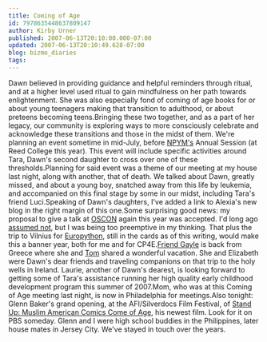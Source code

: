 ```yaml
---
title: Coming of Age
id: 7978635448637809147
author: Kirby Urner
published: 2007-06-13T20:10:00.000-07:00
updated: 2007-06-13T20:10:49.628-07:00
blog: bizmo_diaries
tags: 
---
```


Dawn believed in providing guidance and helpful reminders through ritual, and at a higher level used ritual to gain mindfulness on her path towards enlightenment.  She was also especially fond of coming of age books for or about young teenagers making that transition to adulthood, or about preteens becoming teens.Bringing these two together, and as a part of her legacy, our community is exploring ways to more consciously celebrate and acknowledge these transitions and those in the midst of them.  We're planning an event sometime in mid-July, before [NPYM's](http://www.npym.org/) Annual Session (at Reed College this year).  This event will include specific activities around Tara, Dawn's second daughter to cross over one of these thresholds.Planning for said event was a theme of our meeting at my house last night, along with another, that of death.  We talked about Dawn, greatly missed, and about a young boy, snatched away from this life by leukemia, and accompanied on this final stage by some in our midst, including Tara's friend Luci.Speaking of Dawn's daughters, I've added a link to Alexia's new blog in the right margin of this one.Some surprising good news:  my proposal to give a talk at [OSCON](http://conferences.oreillynet.com/os2007/) again this year was accepted.  I'd long ago [assumed not](http://worldgame.blogspot.com/2007/04/declassified-letter.html), but I was being too preemptive in my thinking.  That plus the trip to Vilnius for [Europython](http://www.europython.org/), still in the cards as of this writing, would make this a banner year, both for me and for CP4E.[Friend Gayle](http://controlroom.blogspot.com/2006/09/friends.html) is back from Greece where she and [Tom](http://controlroom.blogspot.com/2006/03/back-wired.html) shared a wonderful vacation.  She and Elizabeth were Dawn's dear friends and traveling companions on that trip to the holy wells in Ireland.  Laurie, another of Dawn's dearest, is looking forward to getting some of Tara's assistance running her high quality early childhood development program this summer of 2007.Mom, who was at this Coming of Age meeting last night, is now in Philadelphia for meetings.Also tonight: Glenn Baker's grand opening, at the AFI/Silverdocs Film Festival, of [Stand Up: Muslim American Comics Come of Age](http://silverdocs.com/festival/films/stand-up-muslim-american-comics-come-age/), his newest film.  Look for it on PBS someday.  Glenn and I were high school buddies in the Philippines, later house mates in Jersey City.  We've stayed in touch over the years.